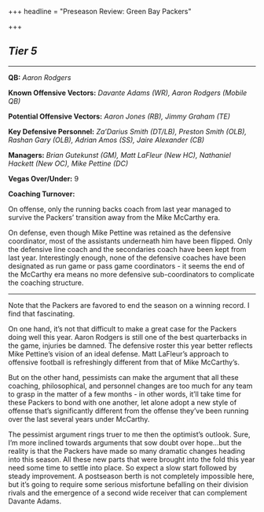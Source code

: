 +++
headline = "Preseason Review: Green Bay Packers"

+++
## **_Tier 5_**

***

**QB:** _Aaron Rodgers_

**Known Offensive Vectors:** _Davante Adams (WR), Aaron Rodgers (Mobile QB)_

**Potential Offensive Vectors:** _Aaron Jones (RB), Jimmy Graham (TE)_

**Key Defensive Personnel:** _Za’Darius Smith (DT/LB), Preston Smith (OLB), Rashan Gary (OLB), Adrian Amos (SS), Jaire Alexander (CB)_

**Managers:** _Brian Gutekunst (GM), Matt LaFleur (New HC), Nathaniel Hackett (New OC), Mike Pettine (DC)_

**Vegas Over/Under:** 9

**Coaching Turnover:**

On offense, only the running backs coach from last year managed to survive the Packers’ transition away from the Mike McCarthy era.

On defense, even though Mike Pettine was retained as the defensive coordinator, most of the assistants underneath him have been flipped. Only the defensive line coach and the secondaries coach have been kept from last year. Interestingly enough, none of the defensive coaches have been designated as run game or pass game coordinators - it seems the end of the McCarthy era means no more defensive sub-coordinators to complicate the coaching structure.

***

Note that the Packers are favored to end the season on a winning record. I find that fascinating.

On one hand, it’s not that difficult to make a great case for the Packers doing well this year. Aaron Rodgers is still one of the best quarterbacks in the game, injuries be damned. The defensive roster this year better reflects Mike Pettine’s vision of an ideal defense. Matt LaFleur’s approach to offensive football is refreshingly different from that of Mike McCarthy’s.

But on the other hand, pessimists can make the argument that all these coaching, philosophical, and personnel changes are too much for any team to grasp in the matter of a few months - in other words, it’ll take time for these Packers to bond with one another, let alone adopt a new style of offense that’s significantly different from the offense they’ve been running over the last several years under McCarthy.

The pessimist argument rings truer to me then the optimist’s outlook. Sure, I’m more inclined towards arguments that sow doubt over hope...but the reality is that the Packers have made so many dramatic changes heading into this season. All these new parts that were brought into the fold this year need some time to settle into place. So expect a slow start followed by steady improvement. A postseason berth is not completely impossible here, but it’s going to require some serious misfortune befalling on their division rivals and the emergence of a second wide receiver that can complement Davante Adams.